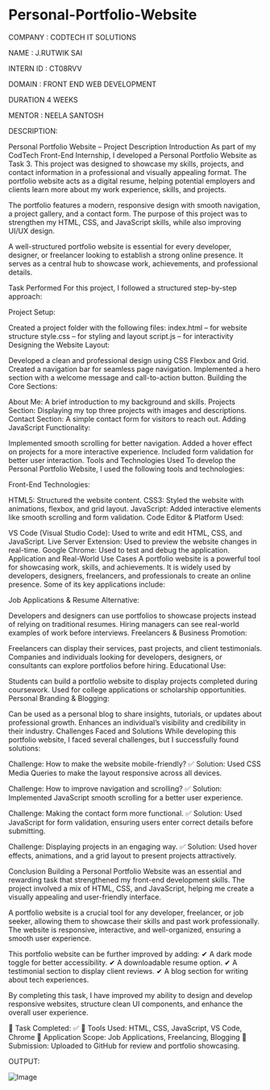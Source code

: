 # Personal-Portfolio-Website

COMPANY : CODTECH IT SOLUTIONS

NAME : J.RUTWIK SAI

INTERN ID : CT08RVV

DOMAIN : FRONT END WEB DEVELOPMENT

DURATION 4 WEEKS

MENTOR : NEELA SANTOSH

DESCRIPTION: 

Personal Portfolio Website – Project Description
Introduction
As part of my CodTech Front-End Internship, I developed a Personal Portfolio Website as Task 3. This project was designed to showcase my skills, projects, and contact information in a professional and visually appealing format. The portfolio website acts as a digital resume, helping potential employers and clients learn more about my work experience, skills, and projects.

The portfolio features a modern, responsive design with smooth navigation, a project gallery, and a contact form. The purpose of this project was to strengthen my HTML, CSS, and JavaScript skills, while also improving UI/UX design.

A well-structured portfolio website is essential for every developer, designer, or freelancer looking to establish a strong online presence. It serves as a central hub to showcase work, achievements, and professional details.

Task Performed
For this project, I followed a structured step-by-step approach:

Project Setup:

Created a project folder with the following files:
index.html – for website structure
style.css – for styling and layout
script.js – for interactivity
Designing the Website Layout:

Developed a clean and professional design using CSS Flexbox and Grid.
Created a navigation bar for seamless page navigation.
Implemented a hero section with a welcome message and call-to-action button.
Building the Core Sections:

About Me: A brief introduction to my background and skills.
Projects Section: Displaying my top three projects with images and descriptions.
Contact Section: A simple contact form for visitors to reach out.
Adding JavaScript Functionality:

Implemented smooth scrolling for better navigation.
Added a hover effect on projects for a more interactive experience.
Included form validation for better user interaction.
Tools and Technologies Used
To develop the Personal Portfolio Website, I used the following tools and technologies:

Front-End Technologies:

HTML5: Structured the website content.
CSS3: Styled the website with animations, flexbox, and grid layout.
JavaScript: Added interactive elements like smooth scrolling and form validation.
Code Editor & Platform Used:

VS Code (Visual Studio Code): Used to write and edit HTML, CSS, and JavaScript.
Live Server Extension: Used to preview the website changes in real-time.
Google Chrome: Used to test and debug the application.
Application and Real-World Use Cases
A portfolio website is a powerful tool for showcasing work, skills, and achievements. It is widely used by developers, designers, freelancers, and professionals to create an online presence. Some of its key applications include:

Job Applications & Resume Alternative:

Developers and designers can use portfolios to showcase projects instead of relying on traditional resumes.
Hiring managers can see real-world examples of work before interviews.
Freelancers & Business Promotion:

Freelancers can display their services, past projects, and client testimonials.
Companies and individuals looking for developers, designers, or consultants can explore portfolios before hiring.
Educational Use:

Students can build a portfolio website to display projects completed during coursework.
Used for college applications or scholarship opportunities.
Personal Branding & Blogging:

Can be used as a personal blog to share insights, tutorials, or updates about professional growth.
Enhances an individual’s visibility and credibility in their industry.
Challenges Faced and Solutions
While developing this portfolio website, I faced several challenges, but I successfully found solutions:

Challenge: How to make the website mobile-friendly?
✅ Solution: Used CSS Media Queries to make the layout responsive across all devices.

Challenge: How to improve navigation and scrolling?
✅ Solution: Implemented JavaScript smooth scrolling for a better user experience.

Challenge: Making the contact form more functional.
✅ Solution: Used JavaScript for form validation, ensuring users enter correct details before submitting.

Challenge: Displaying projects in an engaging way.
✅ Solution: Used hover effects, animations, and a grid layout to present projects attractively.

Conclusion
Building a Personal Portfolio Website was an essential and rewarding task that strengthened my front-end development skills. The project involved a mix of HTML, CSS, and JavaScript, helping me create a visually appealing and user-friendly interface.

A portfolio website is a crucial tool for any developer, freelancer, or job seeker, allowing them to showcase their skills and past work professionally. The website is responsive, interactive, and well-organized, ensuring a smooth user experience.

This portfolio website can be further improved by adding:
✔ A dark mode toggle for better accessibility.
✔ A downloadable resume option.
✔ A testimonial section to display client reviews.
✔ A blog section for writing about tech experiences.

By completing this task, I have improved my ability to design and develop responsive websites, structure clean UI components, and enhance the overall user experience.

🔹 Task Completed: ✅
🔹 Tools Used: HTML, CSS, JavaScript, VS Code, Chrome
🔹 Application Scope: Job Applications, Freelancing, Blogging
🔹 Submission: Uploaded to GitHub for review and portfolio showcasing.


OUTPUT:

![Image](https://github.com/user-attachments/assets/7568a80d-1442-4465-91b0-abe2321f1f83)

